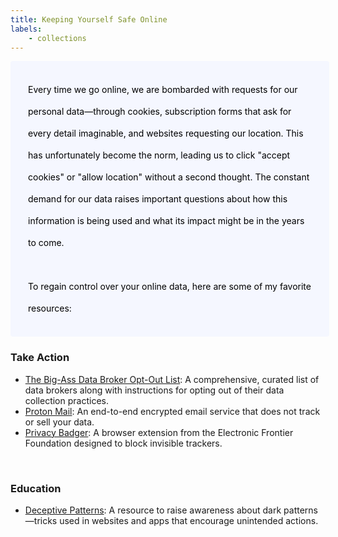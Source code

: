 ```yaml
---
title: Keeping Yourself Safe Online
labels: 
    - collections
---
```



<!-- With constant news about how 
<a href="https://www.nytimes.com/2015/02/15/magazine/how-one-stupid-tweet-ruined-justine-saccos-life.htm">online content can resurface and ruin you years later</a> 
to the 
<a href="https://cjil.uchicago.edu/online-archive/family-influencing-best-interests-child">showcasing of child stars on social media</a>, -->

<p style="padding: 2em 2em; background: #f5f7ff; border-radius: 4px; color: #000; width: 90%; line-height: 2.5;">
Every time we go online, we are bombarded with requests for our personal data—through cookies, subscription forms that ask for every detail imaginable, and websites requesting our location. This has unfortunately become the norm, leading us to click "accept cookies" or "allow location" without a second thought. The constant demand for our data raises important questions about how this information is being used and what its impact might be in the years to come. <br><br>
To regain control over your online data, here are some of my favorite resources:
</p>

<h3>Take Action</h3>
<ul>
    <li> 
        <a href="https://github.com/yaelwrites/Big-Ass-Data-Broker-Opt-Out-List?tab=readme-ov-file">The Big-Ass Data Broker Opt-Out List</a>: A comprehensive, curated list of data brokers along with instructions for opting out of their data collection practices.
    </li>
    <li> 
        <a href="https://proton.me/">Proton Mail</a>: An end-to-end encrypted email service that does not track or sell your data.
    </li>
    <li> 
        <a href="https://privacybadger.org/">Privacy Badger</a>: A browser extension from the Electronic Frontier Foundation designed to block invisible trackers.
    </li>
</ul>

<br>

<h3>Education</h3>
<ul>
    <li> 
        <a href="https://www.deceptive.design/">Deceptive Patterns</a>: A resource to raise awareness about dark patterns—tricks used in websites and apps that encourage unintended actions.
    </li>
</ul>


